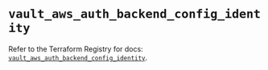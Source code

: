 # `vault_aws_auth_backend_config_identity`

Refer to the Terraform Registry for docs: [`vault_aws_auth_backend_config_identity`](https://registry.terraform.io/providers/hashicorp/vault/4.5.0/docs/resources/aws_auth_backend_config_identity).
